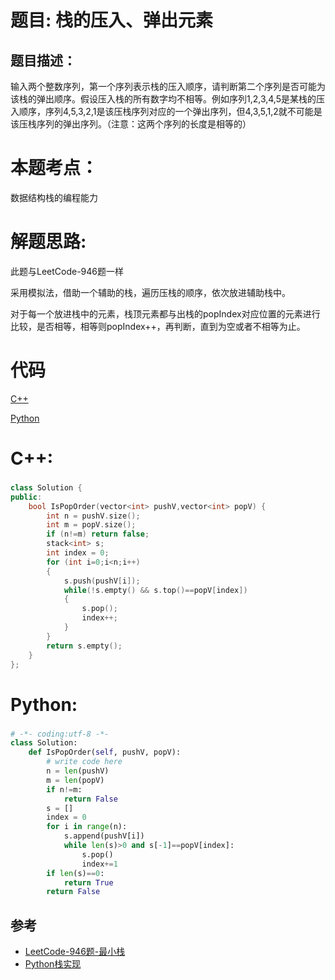 # 题目: 栈的压入、弹出元素
## 题目描述：
输入两个整数序列，第一个序列表示栈的压入顺序，请判断第二个序列是否可能为该栈的弹出顺序。假设压入栈的所有数字均不相等。例如序列1,2,3,4,5是某栈的压入顺序，序列4,5,3,2,1是该压栈序列对应的一个弹出序列，但4,3,5,1,2就不可能是该压栈序列的弹出序列。（注意：这两个序列的长度是相等的）
# 本题考点：
  
  数据结构栈的编程能力
  
# 解题思路:
  此题与LeetCode-946题一样

   采用模拟法，借助一个辅助的栈，遍历压栈的顺序，依次放进辅助栈中。
   
   对于每一个放进栈中的元素，栈顶元素都与出栈的popIndex对应位置的元素进行比较，是否相等，相等则popIndex++，再判断，直到为空或者不相等为止。
# 代码

[C++](./StackPushPopOrder.cpp)

[Python](./StackPushPopOrder.py)

# C++: 
### 
```c++
class Solution {
public:
    bool IsPopOrder(vector<int> pushV,vector<int> popV) {
        int n = pushV.size();
        int m = popV.size();
        if (n!=m) return false;
        stack<int> s;
        int index = 0;
        for (int i=0;i<n;i++)
        {
            s.push(pushV[i]);
            while(!s.empty() && s.top()==popV[index])
            {
                s.pop();
                index++;
            }
        }
        return s.empty();
    }
};
```

# Python:
### 
```python
# -*- coding:utf-8 -*-
class Solution:
    def IsPopOrder(self, pushV, popV):
        # write code here
        n = len(pushV)
        m = len(popV)
        if n!=m:
            return False
        s = []
        index = 0
        for i in range(n):
            s.append(pushV[i])
            while len(s)>0 and s[-1]==popV[index]:
                s.pop()
                index+=1
        if len(s)==0:
            return True
        return False
```
## 参考
  -  [LeetCode-946题-最小栈](https://github.com/bryceustc/LeetCode_Note/blob/master/cpp/Validate-Stack-Sequences/README.md)
  -  [Python栈实现](https://www.jianshu.com/p/1327cc0de255)


